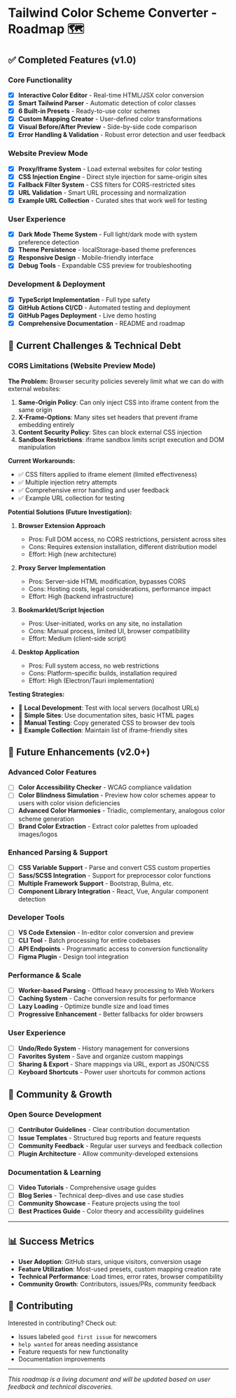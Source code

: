 # Tailwind Color Scheme Converter - Roadmap 🗺️

## ✅ Completed Features (v1.0)

### Core Functionality

- [x] **Interactive Color Editor** - Real-time HTML/JSX color conversion
- [x] **Smart Tailwind Parser** - Automatic detection of color classes
- [x] **6 Built-in Presets** - Ready-to-use color schemes
- [x] **Custom Mapping Creator** - User-defined color transformations
- [x] **Visual Before/After Preview** - Side-by-side code comparison
- [x] **Error Handling & Validation** - Robust error detection and user feedback

### Website Preview Mode

- [x] **Proxy/Iframe System** - Load external websites for color testing
- [x] **CSS Injection Engine** - Direct style injection for same-origin sites
- [x] **Fallback Filter System** - CSS filters for CORS-restricted sites
- [x] **URL Validation** - Smart URL processing and normalization
- [x] **Example URL Collection** - Curated sites that work well for testing

### User Experience

- [x] **Dark Mode Theme System** - Full light/dark mode with system preference detection
- [x] **Theme Persistence** - localStorage-based theme preferences
- [x] **Responsive Design** - Mobile-friendly interface
- [x] **Debug Tools** - Expandable CSS preview for troubleshooting

### Development & Deployment

- [x] **TypeScript Implementation** - Full type safety
- [x] **GitHub Actions CI/CD** - Automated testing and deployment
- [x] **GitHub Pages Deployment** - Live demo hosting
- [x] **Comprehensive Documentation** - README and roadmap

## 🚧 Current Challenges & Technical Debt

### CORS Limitations (Website Preview Mode)

**The Problem:**
Browser security policies severely limit what we can do with external websites:

1. **Same-Origin Policy**: Can only inject CSS into iframe content from the same origin
2. **X-Frame-Options**: Many sites set headers that prevent iframe embedding entirely
3. **Content Security Policy**: Sites can block external CSS injection
4. **Sandbox Restrictions**: iframe sandbox limits script execution and DOM manipulation

**Current Workarounds:**

- ✅ CSS filters applied to iframe element (limited effectiveness)
- ✅ Multiple injection retry attempts
- ✅ Comprehensive error handling and user feedback
- ✅ Example URL collection for testing

**Potential Solutions (Future Investigation):**

1. **Browser Extension Approach**

   - Pros: Full DOM access, no CORS restrictions, persistent across sites
   - Cons: Requires extension installation, different distribution model
   - Effort: High (new architecture)

2. **Proxy Server Implementation**

   - Pros: Server-side HTML modification, bypasses CORS
   - Cons: Hosting costs, legal considerations, performance impact
   - Effort: High (backend infrastructure)

3. **Bookmarklet/Script Injection**

   - Pros: User-initiated, works on any site, no installation
   - Cons: Manual process, limited UI, browser compatibility
   - Effort: Medium (client-side script)

4. **Desktop Application**
   - Pros: Full system access, no web restrictions
   - Cons: Platform-specific builds, installation required
   - Effort: High (Electron/Tauri implementation)

**Testing Strategies:**

- 🧪 **Local Development**: Test with local servers (localhost URLs)
- 🧪 **Simple Sites**: Use documentation sites, basic HTML pages
- 🧪 **Manual Testing**: Copy generated CSS to browser dev tools
- 🧪 **Example Collection**: Maintain list of iframe-friendly sites

## 🔮 Future Enhancements (v2.0+)

### Advanced Color Features

- [ ] **Color Accessibility Checker** - WCAG compliance validation
- [ ] **Color Blindness Simulation** - Preview how color schemes appear to users with color vision deficiencies
- [ ] **Advanced Color Harmonies** - Triadic, complementary, analogous color scheme generation
- [ ] **Brand Color Extraction** - Extract color palettes from uploaded images/logos

### Enhanced Parsing & Support

- [ ] **CSS Variable Support** - Parse and convert CSS custom properties
- [ ] **Sass/SCSS Integration** - Support for preprocessor color functions
- [ ] **Multiple Framework Support** - Bootstrap, Bulma, etc.
- [ ] **Component Library Integration** - React, Vue, Angular component detection

### Developer Tools

- [ ] **VS Code Extension** - In-editor color conversion and preview
- [ ] **CLI Tool** - Batch processing for entire codebases
- [ ] **API Endpoints** - Programmatic access to conversion functionality
- [ ] **Figma Plugin** - Design tool integration

### Performance & Scale

- [ ] **Worker-based Parsing** - Offload heavy processing to Web Workers
- [ ] **Caching System** - Cache conversion results for performance
- [ ] **Lazy Loading** - Optimize bundle size and load times
- [ ] **Progressive Enhancement** - Better fallbacks for older browsers

### User Experience

- [ ] **Undo/Redo System** - History management for conversions
- [ ] **Favorites System** - Save and organize custom mappings
- [ ] **Sharing & Export** - Share mappings via URL, export as JSON/CSS
- [ ] **Keyboard Shortcuts** - Power user shortcuts for common actions

## 🎯 Community & Growth

### Open Source Development

- [ ] **Contributor Guidelines** - Clear contribution documentation
- [ ] **Issue Templates** - Structured bug reports and feature requests
- [ ] **Community Feedback** - Regular user surveys and feedback collection
- [ ] **Plugin Architecture** - Allow community-developed extensions

### Documentation & Learning

- [ ] **Video Tutorials** - Comprehensive usage guides
- [ ] **Blog Series** - Technical deep-dives and use case studies
- [ ] **Community Showcase** - Feature projects using the tool
- [ ] **Best Practices Guide** - Color theory and accessibility guidelines

---

## 📊 Success Metrics

- **User Adoption**: GitHub stars, unique visitors, conversion usage
- **Feature Utilization**: Most-used presets, custom mapping creation rate
- **Technical Performance**: Load times, error rates, browser compatibility
- **Community Growth**: Contributors, issues/PRs, community feedback

## 🤝 Contributing

Interested in contributing? Check out:

- Issues labeled `good first issue` for newcomers
- `help wanted` for areas needing assistance
- Feature requests for new functionality
- Documentation improvements

---

_This roadmap is a living document and will be updated based on user feedback and technical discoveries._
